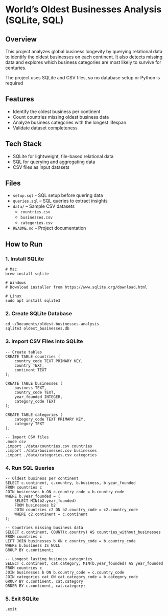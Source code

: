 # World’s Oldest Businesses Analysis (SQLite, SQL)

## Overview
This project analyzes global business longevity by querying relational data to identify the oldest businesses on each continent. It also detects missing data and explores which business categories are most likely to survive for centuries.

The project uses SQLite and CSV files, so no database setup or Python is required

## Features
- Identify the oldest business per continent  
- Count countries missing oldest business data  
- Analyze business categories with the longest lifespan  
- Validate dataset completeness  

## Tech Stack
- SQLite for lightweight, file-based relational data  
- SQL for querying and aggregating data  
- CSV files as input datasets  

## Files
- `setup.sql` - SQL setup before quering data
- `queries.sql` – SQL queries to extract insights  
- `data/` – Sample CSV datasets  
  - `countries.csv`  
  - `businesses.csv`  
  - `categories.csv`  
- `README.md` – Project documentation  

## How to Run

### 1. Install SQLite
```
# Mac
brew install sqlite

# Windows
# Download installer from https://www.sqlite.org/download.html

# Linux
sudo apt install sqlite3
```

### 2. Create SQLite Database
```
cd ~/Documents/oldest-businesses-analysis
sqlite3 oldest_businesses.db
```

### 3. Import CSV Files into SQLite
```
-- Create tables
CREATE TABLE countries (
    country_code TEXT PRIMARY KEY,
    country TEXT,
    continent TEXT
);

CREATE TABLE businesses (
    business TEXT,
    country_code TEXT,
    year_founded INTEGER,
    category_code TEXT
);

CREATE TABLE categories (
    category_code TEXT PRIMARY KEY,
    category TEXT
);

-- Import CSV files
.mode csv
.import ./data/countries.csv countries
.import ./data/businesses.csv businesses
.import ./data/categories.csv categories
```

### 4. Run SQL Queries
```
-- Oldest business per continent
SELECT c.continent, c.country, b.business, b.year_founded
FROM countries c
JOIN businesses b ON c.country_code = b.country_code
WHERE b.year_founded = (
    SELECT MIN(b2.year_founded)
    FROM businesses b2
    JOIN countries c2 ON b2.country_code = c2.country_code
    WHERE c2.continent = c.continent
);

-- Countries missing business data
SELECT c.continent, COUNT(c.country) AS countries_without_businesses
FROM countries c
LEFT JOIN businesses b ON c.country_code = b.country_code
WHERE b.business IS NULL
GROUP BY c.continent;

-- Longest lasting business categories
SELECT c.continent, cat.category, MIN(b.year_founded) AS year_founded
FROM countries c
JOIN businesses b ON b.country_code = c.country_code
JOIN categories cat ON cat.category_code = b.category_code
GROUP BY c.continent, cat.category
ORDER BY c.continent, cat.category;
```

### 5. Exit SQLite
```
.exit
```

